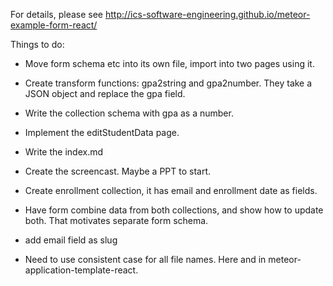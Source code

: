 

For details, please see http://ics-software-engineering.github.io/meteor-example-form-react/

Things to do:

* Move form schema etc into its own file, import into two pages using it.
* Create transform functions: gpa2string and gpa2number. They take a JSON object and replace the gpa field.
* Write the collection schema with gpa as a number.
* Implement the editStudentData page.
* Write the index.md
* Create the screencast. Maybe a PPT to start.
* Create enrollment collection, it has email and enrollment date as fields.
* Have form combine data from both collections, and show how to update both. That motivates separate form schema.
* add email field as slug

* Need to use consistent case for all file names. Here and in meteor-application-template-react.
